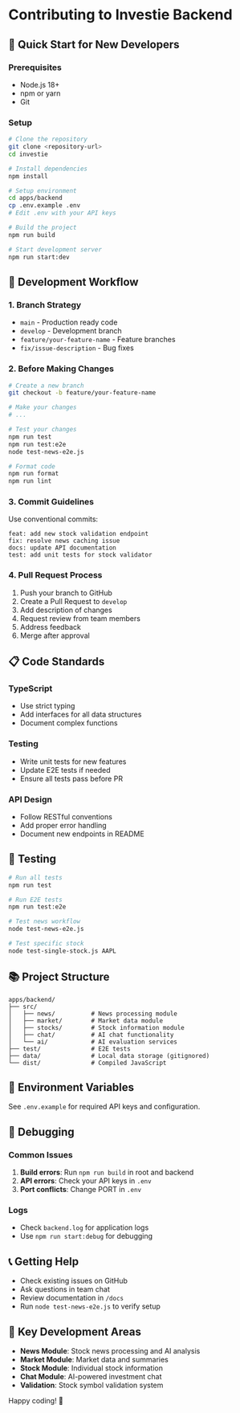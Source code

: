 # Contributing to Investie Backend

## 🚀 Quick Start for New Developers

### Prerequisites
- Node.js 18+ 
- npm or yarn
- Git

### Setup
```bash
# Clone the repository
git clone <repository-url>
cd investie

# Install dependencies
npm install

# Setup environment
cd apps/backend
cp .env.example .env
# Edit .env with your API keys

# Build the project
npm run build

# Start development server
npm run start:dev
```

## 🔧 Development Workflow

### 1. **Branch Strategy**
- `main` - Production ready code
- `develop` - Development branch
- `feature/your-feature-name` - Feature branches
- `fix/issue-description` - Bug fixes

### 2. **Before Making Changes**
```bash
# Create a new branch
git checkout -b feature/your-feature-name

# Make your changes
# ...

# Test your changes
npm run test
npm run test:e2e
node test-news-e2e.js

# Format code
npm run format
npm run lint
```

### 3. **Commit Guidelines**
Use conventional commits:
```
feat: add new stock validation endpoint
fix: resolve news caching issue
docs: update API documentation
test: add unit tests for stock validator
```

### 4. **Pull Request Process**
1. Push your branch to GitHub
2. Create a Pull Request to `develop`
3. Add description of changes
4. Request review from team members
5. Address feedback
6. Merge after approval

## 📋 Code Standards

### TypeScript
- Use strict typing
- Add interfaces for all data structures
- Document complex functions

### Testing
- Write unit tests for new features
- Update E2E tests if needed
- Ensure all tests pass before PR

### API Design
- Follow RESTful conventions
- Add proper error handling
- Document new endpoints in README

## 🧪 Testing

```bash
# Run all tests
npm run test

# Run E2E tests
npm run test:e2e

# Test news workflow
node test-news-e2e.js

# Test specific stock
node test-single-stock.js AAPL
```

## 📚 Project Structure

```
apps/backend/
├── src/
│   ├── news/          # News processing module
│   ├── market/        # Market data module
│   ├── stocks/        # Stock information module
│   ├── chat/          # AI chat functionality
│   └── ai/            # AI evaluation services
├── test/              # E2E tests
├── data/              # Local data storage (gitignored)
└── dist/              # Compiled JavaScript
```

## 🔑 Environment Variables

See `.env.example` for required API keys and configuration.

## 🐛 Debugging

### Common Issues
1. **Build errors**: Run `npm run build` in root and backend
2. **API errors**: Check your API keys in `.env`
3. **Port conflicts**: Change PORT in `.env`

### Logs
- Check `backend.log` for application logs
- Use `npm run start:debug` for debugging

## 📞 Getting Help

- Check existing issues on GitHub
- Ask questions in team chat
- Review documentation in `/docs`
- Run `node test-news-e2e.js` to verify setup

## 🎯 Key Development Areas

- **News Module**: Stock news processing and AI analysis
- **Market Module**: Market data and summaries  
- **Stock Module**: Individual stock information
- **Chat Module**: AI-powered investment chat
- **Validation**: Stock symbol validation system

Happy coding! 🚀
